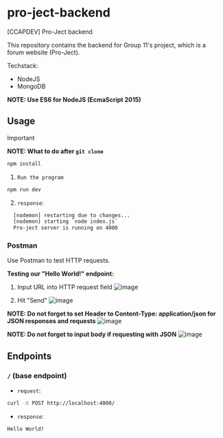 # pro-ject-backend
[CCAPDEV] Pro-Ject backend

This repository contains the backend for Group 11's project, which is a forum website (Pro-Ject).

Techstack:
- NodeJS
- MongoDB

**NOTE: Use ES6 for NodeJS (EcmaScript 2015)**

## **Usage**
> [!IMPORTANT]
> **NOTE: What to do after `git clone`**
> ```bash
> npm install
> ```

1. `Run the program`
```bash
npm run dev
```

2. `response`:
```bash
  [nodemon] restarting due to changes...
  [nodemon] starting `node index.js`
  Pro-ject server is running on 4000
```

### Postman

Use Postman to test HTTP requests.

**Testing our "Hello World!" endpoint:**

1. Input URL into HTTP request field
![image](https://github.com/user-attachments/assets/9523c0ca-1a39-4511-97dd-05218c77a98f)

2. Hit "Send"
![image](https://github.com/user-attachments/assets/cad56ac4-9e47-4c73-802d-49a9389d3fa3)

**NOTE: Do not forget to set Header to Content-Type: application/json for JSON responses and requests**
![image](https://github.com/user-attachments/assets/4e1c03f3-8364-42b5-92d0-fde6e02ffcc3)

**NOTE: Do not forget to input body if requesting with JSON**
![image](https://github.com/user-attachments/assets/8131ebec-fc28-4bc1-bef3-38647866bd00)


## **Endpoints**

### `/` (base endpoint)
* `request`:
```bash
curl -X POST http://localhost:4000/
```

* `response`:
```bash
Hello World!
```
